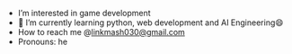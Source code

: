 
- I’m interested in game development
- 🌱 I’m currently learning python, web development and AI Engineering😄
- How to reach me @linkmash030@gmail.com
-  Pronouns: he


<!---
Robaaaaaa/Robaaaaaa is a ✨ special ✨ repository because its `README.md` (this file) appears on your GitHub profile.
You can click the Preview link to take a look at your changes.
--->
